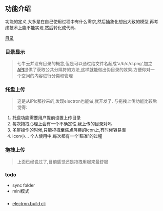 ## 功能介绍
功能的定义,大多是在自己使用过程中有什么需求,然后抽象化想出大致的模型,再考虑技术上能不能实现,然后转化成代码.

[目录](http://ou62js7ck.bkt.clouddn.com/%E5%B1%8F%E5%B9%95%E5%BF%AB%E7%85%A7%202018-01-12%20%E4%B8%8A%E5%8D%889.53.30.png)

### 目录显示
> 七牛云并没有目录的概念,但是可以通过给文件名起成'a/b/c/d.png',加之[API](https://developer.qiniu.com/kodo/api/1284/list)提供了获取公共分隔符的方法,这样就能做出伪目录的效果.方便你对一个空间的内容进行分类和管理

### 托盘上传
> 这是从iPic那抄来的,发现electron也能做,就开发了.
与拖拽上传功能比较后觉得:
1. 托盘功能需要用户提前设置上传目录
2. 每次拖拽心理上会有一个不确定性,我上传的目录对吗
3. 多屏操作的时候,只能拖拽至焦点屏幕的icon上,有时候容易混
4. icon小... 个人使用中,每次都有一个'瞄准'的过程

### 拖拽上传
> 上面已经说过了,目前感觉还是拖拽用起来最舒服

### todo
- sync folder
- mini模式

###
- [electron.build cli](https://www.electron.build/cli)